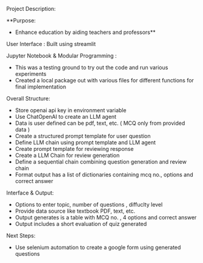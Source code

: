 Project Description:

**Purpose:
- Enhance education by aiding teachers and professors**
  
User Interface : Built using streamlit 

Jupyter Notebook & Modular Programming :
- This was a testing ground to try out the code and run various experiments
- Created a local package out with various files for different functions for final implementation

Overall Structure:
- Store openai api key in environment variable
- Use ChatOpenAI to create an LLM agent
- Data is user defined can be pdf, text, etc. ( MCQ only from provided data )
- Create a structured prompt template for user question
- Define LLM chain using prompt template and LLM agent
- Create prompt template for reviewing response
- Create a LLM Chain for review generation
- Define a sequential chain combining question generation and review chain
- Format output has a list of dictionaries containing mcq no., options and correct answer

Interface & Output:
  - Options to enter topic, number of questions , diffuclty level
  - Provide data source like textbook PDF, text, etc.
  - Output generates is a table with  MCQ no. , 4 options and correct answer
  - Output includes a short evaluation of quiz generated
 
Next Steps:
- Use selenium automation to create a google form using generated questions 
